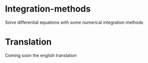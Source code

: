 # Integration-methods
Solve differential equations with some numerical integration methods

# Translation
Coming soon the english translation
